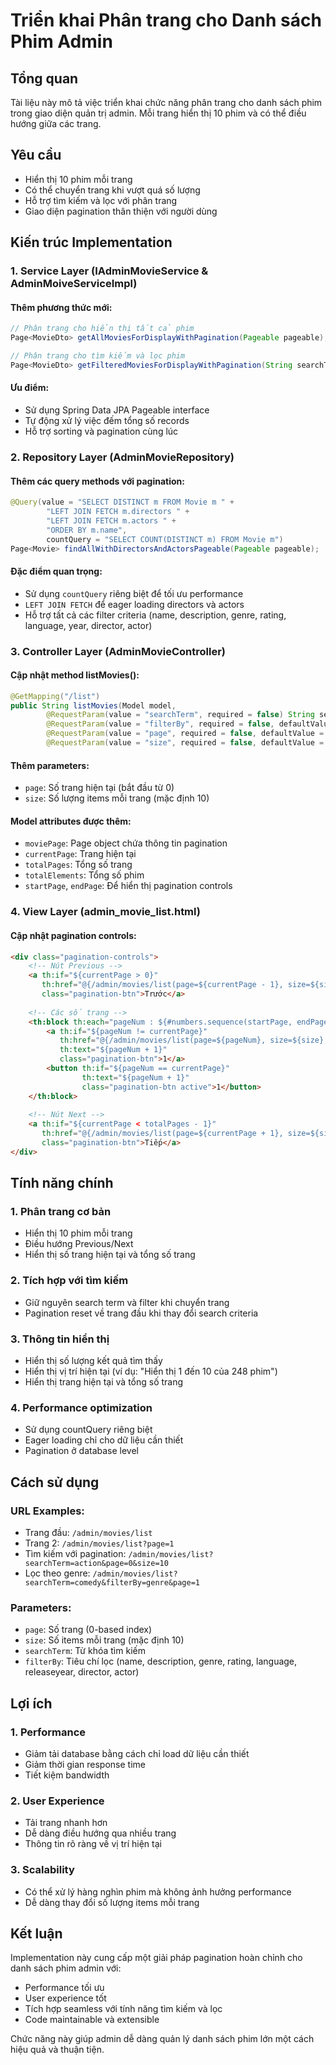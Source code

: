 # Triển khai Phân trang cho Danh sách Phim Admin

## Tổng quan
Tài liệu này mô tả việc triển khai chức năng phân trang cho danh sách phim trong giao diện quản trị admin. Mỗi trang hiển thị 10 phim và có thể điều hướng giữa các trang.

## Yêu cầu
- Hiển thị 10 phim mỗi trang
- Có thể chuyển trang khi vượt quá số lượng
- Hỗ trợ tìm kiếm và lọc với phân trang
- Giao diện pagination thân thiện với người dùng

## Kiến trúc Implementation

### 1. Service Layer (IAdminMovieService & AdminMoiveServiceImpl)

#### Thêm phương thức mới:
```java
// Phân trang cho hiển thị tất cả phim
Page<MovieDto> getAllMoviesForDisplayWithPagination(Pageable pageable);

// Phân trang cho tìm kiếm và lọc phim
Page<MovieDto> getFilteredMoviesForDisplayWithPagination(String searchTerm, String filterBy, Pageable pageable);
```

#### Ưu điểm:
- Sử dụng Spring Data JPA Pageable interface
- Tự động xử lý việc đếm tổng số records
- Hỗ trợ sorting và pagination cùng lúc

### 2. Repository Layer (AdminMovieRepository)

#### Thêm các query methods với pagination:
```java
@Query(value = "SELECT DISTINCT m FROM Movie m " +
        "LEFT JOIN FETCH m.directors " +
        "LEFT JOIN FETCH m.actors " +
        "ORDER BY m.name",
        countQuery = "SELECT COUNT(DISTINCT m) FROM Movie m")
Page<Movie> findAllWithDirectorsAndActorsPageable(Pageable pageable);
```

#### Đặc điểm quan trọng:
- Sử dụng `countQuery` riêng biệt để tối ưu performance
- `LEFT JOIN FETCH` để eager loading directors và actors
- Hỗ trợ tất cả các filter criteria (name, description, genre, rating, language, year, director, actor)

### 3. Controller Layer (AdminMovieController)

#### Cập nhật method listMovies():
```java
@GetMapping("/list")
public String listMovies(Model model,
        @RequestParam(value = "searchTerm", required = false) String searchTerm,
        @RequestParam(value = "filterBy", required = false, defaultValue = "name") String filterBy,
        @RequestParam(value = "page", required = false, defaultValue = "0") int page,
        @RequestParam(value = "size", required = false, defaultValue = "10") int size)
```

#### Thêm parameters:
- `page`: Số trang hiện tại (bắt đầu từ 0)
- `size`: Số lượng items mỗi trang (mặc định 10)

#### Model attributes được thêm:
- `moviePage`: Page object chứa thông tin pagination
- `currentPage`: Trang hiện tại
- `totalPages`: Tổng số trang
- `totalElements`: Tổng số phim
- `startPage`, `endPage`: Để hiển thị pagination controls

### 4. View Layer (admin_movie_list.html)

#### Cập nhật pagination controls:
```html
<div class="pagination-controls">
    <!-- Nút Previous -->
    <a th:if="${currentPage > 0}" 
       th:href="@{/admin/movies/list(page=${currentPage - 1}, size=${size}, searchTerm=${searchTerm}, filterBy=${filterBy})}"
       class="pagination-btn">Trước</a>
    
    <!-- Các số trang -->
    <th:block th:each="pageNum : ${#numbers.sequence(startPage, endPage)}">
        <a th:if="${pageNum != currentPage}"
           th:href="@{/admin/movies/list(page=${pageNum}, size=${size}, searchTerm=${searchTerm}, filterBy=${filterBy})}"
           th:text="${pageNum + 1}"
           class="pagination-btn">1</a>
        <button th:if="${pageNum == currentPage}"
                th:text="${pageNum + 1}"
                class="pagination-btn active">1</button>
    </th:block>
    
    <!-- Nút Next -->
    <a th:if="${currentPage < totalPages - 1}"
       th:href="@{/admin/movies/list(page=${currentPage + 1}, size=${size}, searchTerm=${searchTerm}, filterBy=${filterBy})}"
       class="pagination-btn">Tiếp</a>
</div>
```

## Tính năng chính

### 1. Phân trang cơ bản
- Hiển thị 10 phim mỗi trang
- Điều hướng Previous/Next
- Hiển thị số trang hiện tại và tổng số trang

### 2. Tích hợp với tìm kiếm
- Giữ nguyên search term và filter khi chuyển trang
- Pagination reset về trang đầu khi thay đổi search criteria

### 3. Thông tin hiển thị
- Hiển thị số lượng kết quả tìm thấy
- Hiển thị vị trí hiện tại (ví dụ: "Hiển thị 1 đến 10 của 248 phim")
- Hiển thị trang hiện tại và tổng số trang

### 4. Performance optimization
- Sử dụng countQuery riêng biệt
- Eager loading chỉ cho dữ liệu cần thiết
- Pagination ở database level

## Cách sử dụng

### URL Examples:
- Trang đầu: `/admin/movies/list`
- Trang 2: `/admin/movies/list?page=1`
- Tìm kiếm với pagination: `/admin/movies/list?searchTerm=action&page=0&size=10`
- Lọc theo genre: `/admin/movies/list?searchTerm=comedy&filterBy=genre&page=1`

### Parameters:
- `page`: Số trang (0-based index)
- `size`: Số items mỗi trang (mặc định 10)
- `searchTerm`: Từ khóa tìm kiếm
- `filterBy`: Tiêu chí lọc (name, description, genre, rating, language, releaseyear, director, actor)

## Lợi ích

### 1. Performance
- Giảm tải database bằng cách chỉ load dữ liệu cần thiết
- Giảm thời gian response time
- Tiết kiệm bandwidth

### 2. User Experience
- Tải trang nhanh hơn
- Dễ dàng điều hướng qua nhiều trang
- Thông tin rõ ràng về vị trí hiện tại

### 3. Scalability
- Có thể xử lý hàng nghìn phim mà không ảnh hưởng performance
- Dễ dàng thay đổi số lượng items mỗi trang

## Kết luận

Implementation này cung cấp một giải pháp pagination hoàn chỉnh cho danh sách phim admin với:
- Performance tối ưu
- User experience tốt
- Tích hợp seamless với tính năng tìm kiếm và lọc
- Code maintainable và extensible

Chức năng này giúp admin dễ dàng quản lý danh sách phim lớn một cách hiệu quả và thuận tiện.
